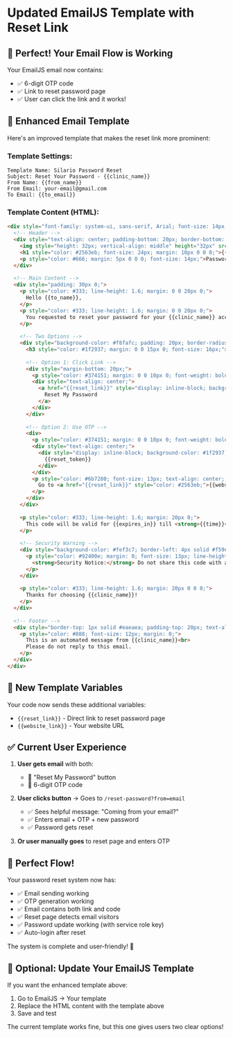 # Updated EmailJS Template with Reset Link

## 🎯 **Perfect! Your Email Flow is Working**

Your EmailJS email now contains:
- ✅ 6-digit OTP code
- ✅ Link to reset password page
- ✅ User can click the link and it works!

## 📧 **Enhanced Email Template**

Here's an improved template that makes the reset link more prominent:

### Template Settings:
```
Template Name: Silario Password Reset
Subject: Reset Your Password - {{clinic_name}}
From Name: {{from_name}}
From Email: your-email@gmail.com
To Email: {{to_email}}
```

### Template Content (HTML):
```html
<div style="font-family: system-ui, sans-serif, Arial; font-size: 14px; max-width: 600px; margin: 0 auto; padding: 20px;">
  <!-- Header -->
  <div style="text-align: center; padding-bottom: 20px; border-bottom: 2px solid #2563eb;">
    <img style="height: 32px; vertical-align: middle" height="32px" src="https://www.shutterstock.com/image-vector/simple-sparkling-tooth-illustration-dentistry-600nw-2544899111.jpg" alt="{{clinic_name}}" />
    <h1 style="color: #2563eb; font-size: 24px; margin: 10px 0 0 0;">{{clinic_name}}</h1>
    <p style="color: #666; margin: 5px 0 0 0; font-size: 14px;">Password Reset Request</p>
  </div>
  
  <!-- Main Content -->
  <div style="padding: 30px 0;">
    <p style="color: #333; line-height: 1.6; margin: 0 0 20px 0;">
      Hello {{to_name}},
    </p>
    <p style="color: #333; line-height: 1.6; margin: 0 0 20px 0;">
      You requested to reset your password for your {{clinic_name}} account.
    </p>
    
    <!-- Two Options -->
    <div style="background-color: #f8fafc; padding: 20px; border-radius: 8px; margin: 20px 0;">
      <h3 style="color: #1f2937; margin: 0 0 15px 0; font-size: 16px;">Choose your preferred method:</h3>
      
      <!-- Option 1: Click Link -->
      <div style="margin-bottom: 20px;">
        <p style="color: #374151; margin: 0 0 10px 0; font-weight: bold;">Option 1: Click the button below</p>
        <div style="text-align: center;">
          <a href="{{reset_link}}" style="display: inline-block; background-color: #2563eb; color: white; padding: 12px 30px; text-decoration: none; border-radius: 6px; font-weight: bold;">
            Reset My Password
          </a>
        </div>
      </div>
      
      <!-- Option 2: Use OTP -->
      <div>
        <p style="color: #374151; margin: 0 0 10px 0; font-weight: bold;">Option 2: Use this 6-digit code</p>
        <div style="text-align: center;">
          <div style="display: inline-block; background-color: #1f2937; color: white; padding: 15px 25px; border-radius: 8px; font-size: 24px; font-weight: bold; letter-spacing: 3px;">
            {{reset_token}}
          </div>
        </div>
        <p style="color: #6b7280; font-size: 13px; text-align: center; margin: 10px 0 0 0;">
          Go to <a href="{{reset_link}}" style="color: #2563eb;">{{website_link}}/reset-password</a> and enter this code
        </p>
      </div>
    </div>
    
    <p style="color: #333; line-height: 1.6; margin: 20px 0;">
      This code will be valid for {{expires_in}} till <strong>{{time}}</strong>.
    </p>
    
    <!-- Security Warning -->
    <div style="background-color: #fef3c7; border-left: 4px solid #f59e0b; padding: 15px; margin: 20px 0;">
      <p style="color: #92400e; margin: 0; font-size: 13px; line-height: 1.5;">
        <strong>Security Notice:</strong> Do not share this code with anyone. If you didn't make this request, you can safely ignore this email. {{clinic_name}} will never contact you about this email or ask for any login codes or links. Beware of phishing scams.
      </p>
    </div>
    
    <p style="color: #333; line-height: 1.6; margin: 20px 0 0 0;">
      Thanks for choosing {{clinic_name}}!
    </p>
  </div>
  
  <!-- Footer -->
  <div style="border-top: 1px solid #eaeaea; padding-top: 20px; text-align: center;">
    <p style="color: #888; font-size: 12px; margin: 0;">
      This is an automated message from {{clinic_name}}<br>
      Please do not reply to this email.
    </p>
  </div>
</div>
```

## 🎯 **New Template Variables**

Your code now sends these additional variables:
- `{{reset_link}}` - Direct link to reset password page
- `{{website_link}}` - Your website URL

## ✅ **Current User Experience**

1. **User gets email** with both:
   - 🔗 "Reset My Password" button
   - 🔢 6-digit OTP code

2. **User clicks button** → Goes to `/reset-password?from=email`
   - ✅ Sees helpful message: "Coming from your email?"
   - ✅ Enters email + OTP + new password
   - ✅ Password gets reset

3. **Or user manually goes** to reset page and enters OTP

## 🚀 **Perfect Flow!**

Your password reset system now has:
- ✅ Email sending working
- ✅ OTP generation working
- ✅ Email contains both link and code
- ✅ Reset page detects email visitors
- ✅ Password update working (with service role key)
- ✅ Auto-login after reset

The system is complete and user-friendly! 🎉

## 🔧 **Optional: Update Your EmailJS Template**

If you want the enhanced template above:
1. Go to EmailJS → Your template
2. Replace the HTML content with the template above
3. Save and test

The current template works fine, but this one gives users two clear options!
